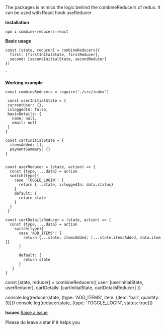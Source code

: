 The packages is mimics the logic behind the combineReducers of redux. It can be used with React hook useReducer 

**Installation**

    npm i combine-reducers-react

**Basic usage**

    const [state, reducer] = combineReducers({
      first: [firstInitalState, firstReducer],
      second: [secondInitialState, secondReducer]
    })
`

**Working example**

    const combineReducers = require('./src/index')

     const userInitialState = {
     currentUser: {},
     isloggedIn: false,
     basicDetails: {
       name: null,
       email: null
     }
    }

    const cartInitialState = {
      itemsAdded: [],
      paymentSummary: {} 
    }


    const userReducer = (state, action) => {
      const {type, ...data} = action
      switch(type){
        case 'TOGGLE_LOGIN': {
          return {...state, isloggedIn: data.status}
        }
        default: {
          return state
        }
      }
     }

    const cartDetailsReducer = (state, action) => {
      const {type, ...data} = action
        switch(type){
          case 'ADD_ITEMS': {
            return {...state, itemsAdded: [...state.itemsAdded, data.item ]}
          }

          default: {
            return state
          }
       }
    }

   const [state, reducer] = combineReducers({
     user: [userInitialState, userReducer],
     cartDetails: [cartInitialState, cartDetailsReducer]
   })


   console.log(reducer(state, {type: 'ADD_ITEMS', item: {item: 'ball', quantity: 3}}))
   console.log(reducer(state, {type: 'TOGGLE_LOGIN', status: true}))


**Issues**
[Raise a issue ]( https://github.com/srikanth000/combine-reducers-react/issues)

Please do leave a star if it helps you



